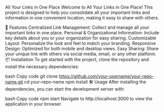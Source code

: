 All Your Links in One Place
Welcome to All Your Links in One Place! This project is designed to help you consolidate all your important links and information in one convenient location, making it easy to share with others.

🚀 Features
Centralized Link Management: Collect and manage all your important links in one place.
Personal & Organizational Information: Include key details about you or your organization for easy sharing.
Customizable Layout: Personalize the look and feel to match your branding.
Responsive Design: Optimized for both mobile and desktop views.
Easy Sharing: Share your unique link with others via social media, email, or any other platform.
📦 Installation
To get started with the project, clone the repository and install the necessary dependencies:

bash
Copy code
git clone https://github.com/your-username/your-repo-name.git
cd your-repo-name
npm install
🛠️ Usage
After installing the dependencies, you can start the development server with:

bash
Copy code
npm start
Navigate to http://localhost:3000 to view the application in your browser.
